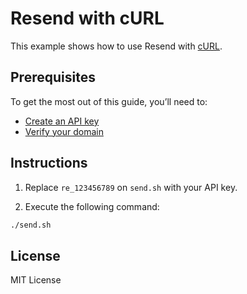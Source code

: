 # Resend with cURL

This example shows how to use Resend with [cURL](https://curl.se).

## Prerequisites

To get the most out of this guide, you’ll need to:

* [Create an API key](https://resend.com/api-keys)
* [Verify your domain](https://resend.com/domains)

## Instructions

1. Replace `re_123456789` on `send.sh` with your API key.

2. Execute the following command:

  ```sh
./send.sh
  ```

## License

MIT License